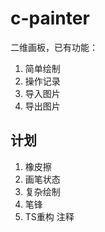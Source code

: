 # c-painter
二维画板，已有功能：

1. 简单绘制
2. 操作记录
3. 导入图片
4. 导出图片
## 计划
1. 橡皮擦
2. 画笔状态
3. 复杂绘制
4. 笔锋
5. TS重构 注释
